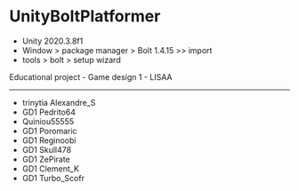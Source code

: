 # UnityBoltPlatformer
- Unity 2020.3.8f1
- Window > package manager > Bolt 1.4.15 >> import
- tools > bolt > setup wizard

Educational project - Game design 1 - LISAA

---
- trinytia Alexandre_S
- GD1 Pedrito64
- Quiniou55555
- GD1 Poromaric
- GD1 Reginoobi
- GD1 Skull478
- GD1 ZePirate
- GD1 Clement_K
- GD1 Turbo_Scofr